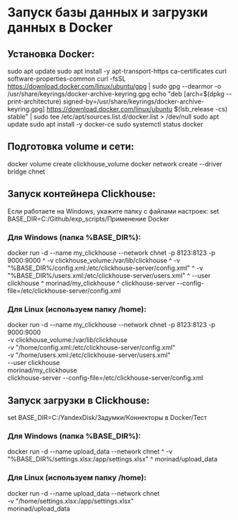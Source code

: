 # Запуск базы данных и загрузки данных в Docker

## Установка Docker:
sudo apt update
sudo apt install -y apt-transport-https ca-certificates curl software-properties-common
curl -fsSL https://download.docker.com/linux/ubuntu/gpg | sudo gpg --dearmor -o /usr/share/keyrings/docker-archive-keyring.gpg
echo "deb [arch=$(dpkg --print-architecture) signed-by=/usr/share/keyrings/docker-archive-keyring.gpg] https://download.docker.com/linux/ubuntu $(lsb_release -cs) stable" | sudo tee /etc/apt/sources.list.d/docker.list > /dev/null
sudo apt update
sudo apt install -y docker-ce
sudo systemctl status docker


## Подготовка volume и сети:
docker volume create clickhouse_volume
docker network create --driver bridge chnet


## Запуск контейнера Clickhouse:
Если работаете на Windows, укажите папку с файлами настроек:
set BASE_DIR=C:/Github/exp_scripts/Применение Docker


### Для Windows (папка %BASE_DIR%):
docker run -d --name my_clickhouse --network chnet -p 8123:8123 -p 9000:9000 ^
-v clickhouse_volume:/var/lib/clickhouse ^
-v "%BASE_DIR%/config.xml:/etc/clickhouse-server/config.xml" ^
-v "%BASE_DIR%/users.xml:/etc/clickhouse-server/users.xml" ^
--user clickhouse ^
morinad/my_clickhouse ^
clickhouse-server --config-file=/etc/clickhouse-server/config.xml


### Для Linux (используем папку /home):
docker run -d --name my_clickhouse --network chnet -p 8123:8123 -p 9000:9000 \
-v clickhouse_volume:/var/lib/clickhouse \
-v "/home/config.xml:/etc/clickhouse-server/config.xml" \
-v "/home/users.xml:/etc/clickhouse-server/users.xml" \
--user clickhouse \
morinad/my_clickhouse \
clickhouse-server --config-file=/etc/clickhouse-server/config.xml


## Запуск загрузки в Clickhouse:
set BASE_DIR=C:/YandexDisk/Задумки/Коннекторы в Docker/Тест


### Для Windows (папка %BASE_DIR%):
docker run -d --name upload_data --network chnet ^
-v "%BASE_DIR%/settings.xlsx:/app/settings.xlsx" ^
morinad/upload_data


### Для Linux (используем папку /home):
docker run -d --name upload_data --network chnet \
-v "/home/settings.xlsx:/app/settings.xlsx" \
morinad/upload_data

